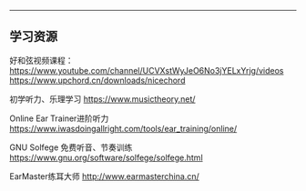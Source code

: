 

---



## 学习资源

好和弦视频课程：
https://www.youtube.com/channel/UCVXstWyJeO6No3jYELxYrjg/videos
https://www.upchord.cn/downloads/nicechord

初学听力、乐理学习  https://www.musictheory.net/

Online Ear Trainer进阶听力 https://www.iwasdoingallright.com/tools/ear_training/online/

GNU Solfege 免费听音、节奏训练 https://www.gnu.org/software/solfege/solfege.html

EarMaster练耳大师 http://www.earmasterchina.cn/

